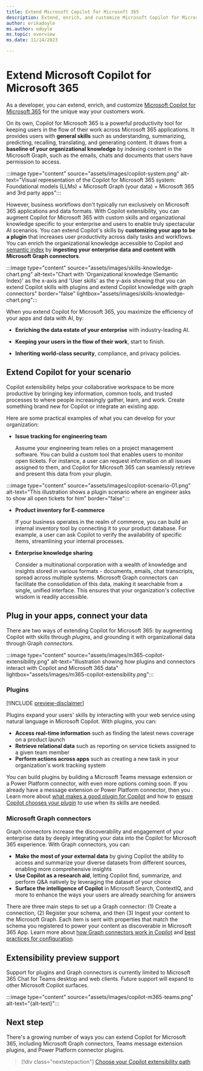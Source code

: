 ```yaml
---
title: Extend Microsoft Copilot for Microsoft 365
description: Extend, enrich, and customize Microsoft Copilot for Microsoft 365 with external services, apps, and data
author: erikadoyle
ms.author: edoyle
ms.topic: overview
ms.date: 11/14/2023

---
```


# Extend Microsoft Copilot for Microsoft 365

As a developer, you can extend, enrich, and customize [Microsoft Copilot for Microsoft 365](/microsoft-365-copilot/microsoft-365-copilot-overview) for the unique way your customers work.

On its own, Copilot for Microsoft 365 is a powerful productivity tool for keeping users in the flow of their work across Microsoft 365 applications. It provides users with **general skills** such as understanding, summarizing, predicting, recalling, translating, and generating content. It draws from a **baseline of your organizational knowledge** by indexing content in the Microsoft Graph, such as the emails, chats and documents that users have permission to access.

:::image type="content" source="assets/images/copilot-system.png" alt-text="Visual representation of the Copilot for Microsoft 365 system: Foundational models (LLMs) + Microsoft Graph (your data) + Microsoft 365 and 3rd party apps":::

However, business workflows don't typically run exclusively on Microsoft 365 applications and data formats. With Copilot extensibility, you can augment Copilot for Microsoft 365 with custom skills and organizational knowledge specific to your enterprise and users to enable truly spectacular AI scenarios. You can extend  Copilot's skills by **customizing your app to be a plugin** that increases user productivity across daily tasks and workflows. You can enrich the organizational knowledge accessible to Copilot and [semantic index](/microsoft-365-copilot/microsoft-365-copilot-overview#semantic-index) by **ingesting your enterprise data and content with Microsoft Graph connectors**.

:::image type="content" source="assets/images/skills-knowledge-chart.png" alt-text="Chart with 'Organizational knowledge (Semantic Index)' as the x-axis and 'User skills' as the y-axis showing that you can extend Copilot skills with plugins and extend Copilot knowledge with graph connectors" border="false" lightbox="assets/images/skills-knowledge-chart.png":::

When you extend Copilot for Microsoft 365, you maximize the efficiency of your apps and data with AI, by:

- **Enriching the data estate of your enterprise** with industry-leading AI.

- **Keeping your users in the flow of their work**, start to finish.

- **Inheriting world-class security**, compliance, and privacy policies.

## Extend Copilot for your scenario

Copilot extensibility helps your collaborative workspace to be more productive by bringing key information, common tools, and trusted processes to where people increasingly gather, learn, and work. Create something brand new for Copilot or integrate an existing app.

Here are some practical examples of what you can develop for your organization:

- **Issue tracking for engineering team**

    Assume your engineering team relies on a project management software. You can build a custom tool that enables users to monitor open tickets. For instance, a user can request information on all issues assigned to them, and Copilot for Microsoft 365 can seamlessly retrieve and present this data from your plugin.

:::image type="content" source="assets/images/copilot-scenario-01.png" alt-text="This illustration shows a plugin scenario where an engineer asks to show all open tickets for him" border="false":::

- **Product inventory for E-commerce**

    If your business operates in the realm of commerce, you can build an internal inventory tool by connecting it to your product database. For example, a user can ask Copilot to verify the availability of specific items, streamlining your internal processes.

- **Enterprise knowledge sharing**

    Consider a multinational corporation with a wealth of knowledge and insights stored in various formats - documents, emails, chat transcripts, spread across multiple systems. Microsoft Graph connectors can facilitate the consolidation of this data, making it searchable from a single, unified interface. This ensures that your organization's collective wisdom is readily accessible.

## Plug in your apps, connect your data

There are two ways of extending Copilot for Microsoft 365: by augmenting Copilot with skills through *plugins*, and grounding it with organizational data through Graph *connectors*.

:::image type="content" source="assets/images/m365-copilot-extensibility.png" alt-text="Illustration showing how plugins and connectors interact with Copilot and Microsoft 365 data" lightbox="assets/images/m365-copilot-extensibility.png":::

### Plugins

[!INCLUDE [preview-disclaimer](includes/preview-disclaimer.md)]

Plugins expand your users' skills by interacting with your web service using natural language in Microsoft Copilot. With plugins, you can:

- **Access real-time information** such as finding the latest news coverage on a product launch
- **Retrieve relational data** such as reporting on service tickets assigned to a given team member
- **Perform actions across apps** such as creating a new task in your organization's work tracking system

You can build plugins by building a Microsoft Teams message extension or a Power Platform connector, with even more options coming soon. If you already have a message extension or Power Platform connector, then you . Learn more about [what makes a good plugin for Copilot](plugin-guidelines.md) and how to [ensure Copilot chooses your plugin](orchestrator.md) to use when its skills are needed.

### Microsoft Graph connectors

Graph connectors increase the discoverability and engagement of your enterprise data by deeply integrating your data into the Copilot for Microsoft 365 experience. With Graph connectors, you can:

- **Make the most of your external data** by giving Copilot the ability to access and summarize your diverse datasets from different sources, enabling more comprehensive insights
- **Use Copilot as a research aid**, letting Copilot find, summarize, and perform Q&A natively by leveraging the dataset of your choice
- **Surface the intelligence of Copilot** in Microsoft Search, ContextIQ, and more to enhance the ways your users are already searching for answers

There are three main steps to set up a Graph connector: (1) Create a connection, (2) Register your schema, and then (3) Ingest your content to the Microsoft Graph. Each item is sent with properties that match the schema you registered to power your content as discoverable in Microsoft 365 App. Learn more about [how Graph connectors work in Copilot](overview-graph-connector.md) and [best practices for configuration](overview-graph-connector.md#configuring-your-custom-microsoft-graph-connection-for-copilot-for-microsoft-365).

## Extensibility preview support

Support for plugins and Graph connectors is currently limited to Microsoft 365 Chat for Teams desktop and web clients. Future support will expand to other Microsoft Copilot surfaces.

:::image type="content" source="assets/images/copilot-m365-teams.png" alt-text="{alt-text}":::

## Next step

There's a growing number of ways you can extend Copilot for Microsoft 365, including Microsoft Graph connectors, Teams message extension plugins, and Power Platform connector plugins.

> [!div class="nextstepaction"]
> [Choose your Copilot extensibility path](decision-guide.md)
